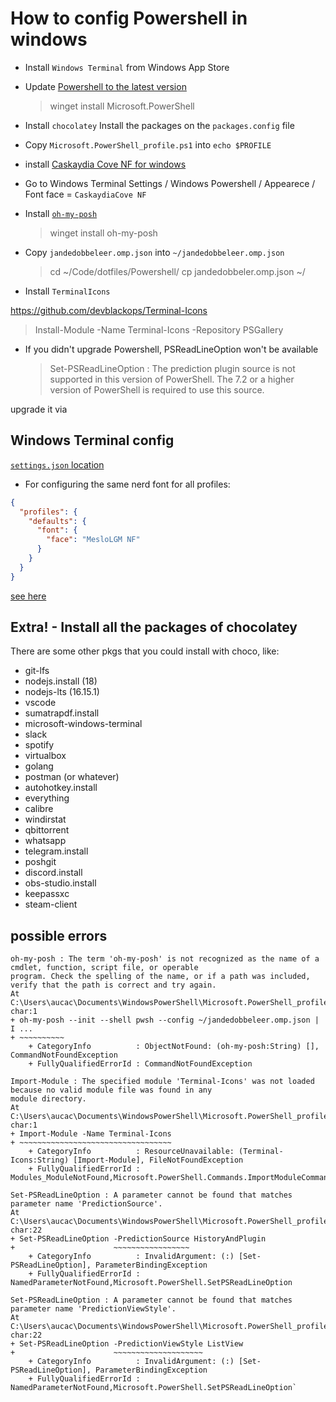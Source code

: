 # How to config Powershell in windows

- Install `Windows Terminal` from Windows App Store
- Update [Powershell to the latest version](https://stackoverflow.com/questions/60524714/update-powershell-to-the-latest-revision)

  > winget install Microsoft.PowerShell

- Install `chocolatey`
  Install the packages on the `packages.config` file

- Copy `Microsoft.PowerShell_profile.ps1` into `echo $PROFILE`
- install [Caskaydia Cove NF for windows](https://github.com/ryanoasis/nerd-fonts/tree/master/patched-fonts/CascadiaCode/Regular/complete)
- Go to Windows Terminal Settings / Windows Powershell / Appearece / Font face = `CaskaydiaCove NF`
- Install [`oh-my-posh`](https://ohmyposh.dev/docs/installation/windows)

  > winget install oh-my-posh

- Copy `jandedobbeleer.omp.json` into `~/jandedobbeleer.omp.json`

  > cd ~/Code/dotfiles/Powershell/
  > cp jandedobbeler.omp.json ~/

- Install `TerminalIcons`

https://github.com/devblackops/Terminal-Icons

> Install-Module -Name Terminal-Icons -Repository PSGallery

- If you didn't upgrade Powershell, PSReadLineOption won't be available
  > Set-PSReadLineOption : The prediction plugin source is not supported in this version of PowerShell. The 7.2 or a higher version of PowerShell is required to use this source.

upgrade it via

## Windows Terminal config

[`settings.json` location](https://stackoverflow.com/a/67400504/8552476)

- For configuring the same nerd font for all profiles:

```json
{
  "profiles": {
    "defaults": {
      "font": {
        "face": "MesloLGM NF"
      }
    }
  }
}
```

[see here](https://ohmyposh.dev/docs/configuration/fonts)

## Extra! - Install all the packages of chocolatey

There are some other pkgs that you could install with choco, like:

- git-lfs
- nodejs.install (18)
- nodejs-lts (16.15.1)
- vscode
- sumatrapdf.install
- microsoft-windows-terminal
- slack
- spotify
- virtualbox
- golang
- postman (or whatever)
- autohotkey.install
- everything
- calibre
- windirstat
- qbittorrent
- whatsapp
- telegram.install
- poshgit
- discord.install
- obs-studio.install
- keepassxc
- steam-client

## possible errors

    oh-my-posh : The term 'oh-my-posh' is not recognized as the name of a cmdlet, function, script file, or operable
    program. Check the spelling of the name, or if a path was included, verify that the path is correct and try again.
    At C:\Users\aucac\Documents\WindowsPowerShell\Microsoft.PowerShell_profile.ps1:2 char:1
    + oh-my-posh --init --shell pwsh --config ~/jandedobbeleer.omp.json | I ...
    + ~~~~~~~~~~
        + CategoryInfo          : ObjectNotFound: (oh-my-posh:String) [], CommandNotFoundException
        + FullyQualifiedErrorId : CommandNotFoundException

    Import-Module : The specified module 'Terminal-Icons' was not loaded because no valid module file was found in any
    module directory.
    At C:\Users\aucac\Documents\WindowsPowerShell\Microsoft.PowerShell_profile.ps1:17 char:1
    + Import-Module -Name Terminal-Icons
    + ~~~~~~~~~~~~~~~~~~~~~~~~~~~~~~~~~~
        + CategoryInfo          : ResourceUnavailable: (Terminal-Icons:String) [Import-Module], FileNotFoundException
        + FullyQualifiedErrorId : Modules_ModuleNotFound,Microsoft.PowerShell.Commands.ImportModuleCommand

    Set-PSReadLineOption : A parameter cannot be found that matches parameter name 'PredictionSource'.
    At C:\Users\aucac\Documents\WindowsPowerShell\Microsoft.PowerShell_profile.ps1:21 char:22
    + Set-PSReadLineOption -PredictionSource HistoryAndPlugin
    +                      ~~~~~~~~~~~~~~~~~
        + CategoryInfo          : InvalidArgument: (:) [Set-PSReadLineOption], ParameterBindingException
        + FullyQualifiedErrorId : NamedParameterNotFound,Microsoft.PowerShell.SetPSReadLineOption

    Set-PSReadLineOption : A parameter cannot be found that matches parameter name 'PredictionViewStyle'.
    At C:\Users\aucac\Documents\WindowsPowerShell\Microsoft.PowerShell_profile.ps1:22 char:22
    + Set-PSReadLineOption -PredictionViewStyle ListView
    +                      ~~~~~~~~~~~~~~~~~~~~
        + CategoryInfo          : InvalidArgument: (:) [Set-PSReadLineOption], ParameterBindingException
        + FullyQualifiedErrorId : NamedParameterNotFound,Microsoft.PowerShell.SetPSReadLineOption`
